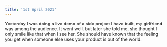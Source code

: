 ```yaml
---
title: '1st April 2021'
---
```


Yesterday I was doing a live demo of a side project I have built, my girlfriend was among the audience. It went well. but later she told me, she thought I only smile like that when I see her. She should have known that the feeling you get when someone else uses your product is out of the world.
